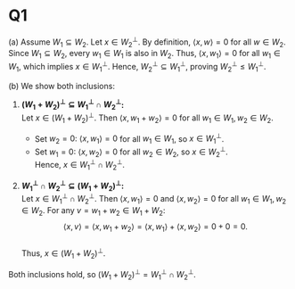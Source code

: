# Q1

(a)
Assume $W_1 \subseteq W_2$. Let $x \in W_2^\perp$. By definition, $\langle x, w \rangle = 0$ for all $w \in W_2$. Since $W_1 \subseteq W_2$, every $w_1 \in W_1$ is also in $W_2$. Thus, $\langle x, w_1 \rangle = 0$ for all $w_1 \in W_1$, which implies $x \in W_1^\perp$. Hence, $W_2^\perp \subseteq W_1^\perp$, proving $W_2^\perp \leq W_1^\perp$.


(b)
We show both inclusions:  
1. **$(W_1 + W_2)^\perp \subseteq W_1^\perp \cap W_2^\perp$:**  
   Let $x \in (W_1 + W_2)^\perp$. Then $\langle x, w_1 + w_2 \rangle = 0$ for all $w_1 \in W_1, w_2 \in W_2$.  
   - Set $w_2 = 0$: $\langle x, w_1 \rangle = 0$ for all $w_1 \in W_1$, so $x \in W_1^\perp$.  
   - Set $w_1 = 0$: $\langle x, w_2 \rangle = 0$ for all $w_2 \in W_2$, so $x \in W_2^\perp$.  
   Hence, $x \in W_1^\perp \cap W_2^\perp$.  

2. **$W_1^\perp \cap W_2^\perp \subseteq (W_1 + W_2)^\perp$:**  
   Let $x \in W_1^\perp \cap W_2^\perp$. Then $\langle x, w_1 \rangle = 0$ and $\langle x, w_2 \rangle = 0$ for all $w_1 \in W_1, w_2 \in W_2$. For any $v = w_1 + w_2 \in W_1 + W_2$:  
   $$
   \langle x, v \rangle = \langle x, w_1 + w_2 \rangle = \langle x, w_1 \rangle + \langle x, w_2 \rangle = 0 + 0 = 0.
   $$  
   Thus, $x \in (W_1 + W_2)^\perp$.  

Both inclusions hold, so $(W_1 + W_2)^\perp = W_1^\perp \cap W_2^\perp$.  